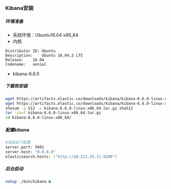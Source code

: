 ### Kibana安装

##### 环境准备
- 系统环境：Ubuntu16.04 x86_64
- 内核
```
Distributor ID:	Ubuntu
Description:	Ubuntu 16.04.3 LTS
Release:	16.04
Codename:	xenial
```
- kibana-6.6.0

##### 下载和安装
```sh
wget https://artifacts.elastic.co/downloads/kibana/kibana-6.6.0-linux-x86_64.tar.gz
wget https://artifacts.elastic.co/downloads/kibana/kibana-6.6.0-linux-x86_64.tar.gz.sha512
shasum -a 512 -c kibana-6.6.0-linux-x86_64.tar.gz.sha512
tar -zxvf kibana-6.6.0-linux-x86_64.tar.gz
cd kibana-6.6.0-linux-x86_64/
```
##### 配置kibana
```sh
#添加如下配置
server.port: 5601
server.host: "0.0.0.0"
elasticsearch.hosts: ["http://10.211.55.11:9200"]
```
##### 后台启动
```sh
nohup ./bin/kibana &
```
